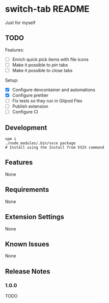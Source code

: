 # switch-tab README

Just for myself

## TODO

Features:

-   [ ] Enrich quick pick items with file icons
-   [ ] Make it possible to _pin_ tabs
-   [ ] Make it possible to close tabs

Setup:

-   [x] Configure devcontainer and automations
-   [x] Configure prettier
-   [ ] Fix tests so they run in Gitpod Flex
-   [ ] Publish extension
-   [ ] Configure CI

## Development

```
npm i
./node_modules/.bin/vsce package
# Install using the Install from VSIX command
```

## Features

None

## Requirements

None

## Extension Settings

None

## Known Issues

None

## Release Notes

### 1.0.0

TODO
